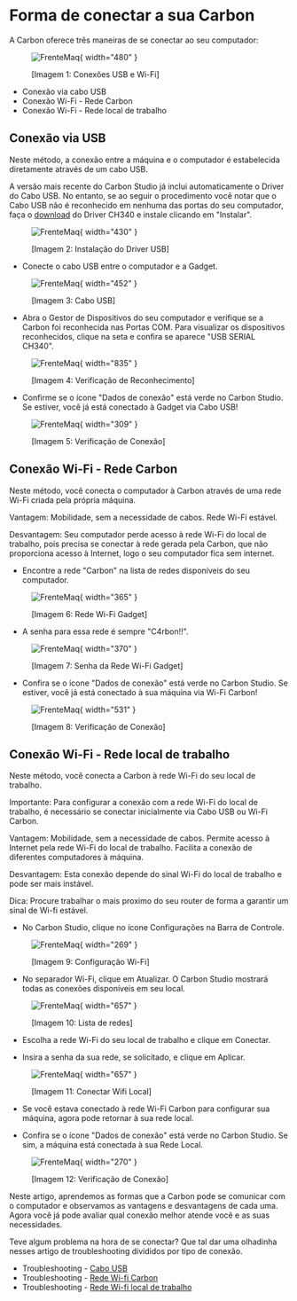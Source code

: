 # Forma de conectar a sua Carbon

A Carbon oferece três maneiras de se conectar ao seu computador:

<figure markdown="span">

  ![FrenteMaq](../images/ImgManual_24.png){ width="480" }
  <figcaption>[Imagem 1: Conexões USB e Wi-Fi]</figcaption>

</figure>

* Conexão via cabo USB
* Conexão Wi-Fi - Rede Carbon
* Conexão Wi-Fi - Rede local de trabalho

## Conexão via USB

Neste método, a conexão entre a máquina e o computador é estabelecida diretamente através de um cabo USB.

A versão mais recente do Carbon Studio já inclui automaticamente o Driver do Cabo USB. No entanto, se ao seguir o procedimento você notar que o Cabo USB não é reconhecido em nenhuma das portas do seu computador, faça o [download] do Driver CH340 e instale clicando em "Instalar".

[download]: https://gadgetpluskdb.github.io/Carbon-FAQS/transferencias/#driver

<figure markdown="span">

  ![FrenteMaq](../images/USB-driver-setup.png){ width="430" }
  <figcaption>[Imagem 2: Instalação do Driver USB]</figcaption>

</figure>

* Conecte o cabo USB entre o computador e a Gadget.

<figure markdown="span">

  ![FrenteMaq](../images/USBCable.png){ width="452" }
  <figcaption>[Imagem 3: Cabo USB]</figcaption>

</figure>

* Abra o Gestor de Dispositivos do seu computador e verifique se a Carbon foi reconhecida nas Portas COM. Para visualizar os dispositivos reconhecidos, clique na seta e confira se aparece "USB SERIAL CH340".

<figure markdown="span">

  ![FrenteMaq](../images/verificar-usb.png){ width="835" }
  <figcaption>[Imagem 4: Verificação de Reconhecimento]</figcaption>

</figure>

* Confirme se o ícone "Dados de conexão" está verde no Carbon Studio. Se estiver, você já está conectado à Gadget via Cabo USB!

<figure markdown="span">

  ![FrenteMaq](../images/Coneccao-01.png){ width="309" }
  <figcaption>[Imagem 5: Verificação de Conexão]</figcaption>

</figure>

## Conexão Wi-Fi - Rede Carbon

Neste método, você conecta o computador à Carbon através de uma rede Wi-Fi criada pela própria máquina.

Vantagem: Mobilidade, sem a necessidade de cabos. Rede Wi-Fi estável.

Desvantagem: Seu computador perde acesso à rede Wi-Fi do local de trabalho, pois precisa se conectar à rede gerada pela Carbon, que não proporciona acesso à Internet, logo o seu computador fica sem internet.

* Encontre a rede "Carbon" na lista de redes disponíveis do seu computador.

<figure markdown="span">

  ![FrenteMaq](../images/coneccao-03.png){ width="365" }
  <figcaption>[Imagem 6: Rede Wi-Fi Gadget]</figcaption>

</figure>

* A senha para essa rede é sempre "C4rbon!!".

<figure markdown="span">

  ![FrenteMaq](../images/coneccao-05.png){ width="370" }
  <figcaption>[Imagem 7: Senha da Rede Wi-Fi Gadget]</figcaption>

</figure>

* Confira se o ícone "Dados de conexão" está verde no Carbon Studio. Se estiver, você já está conectado à sua máquina via Wi-Fi Carbon!

<figure markdown="span">

  ![FrenteMaq](../images/coneccao-04.png){ width="531" }
  <figcaption>[Imagem 8: Verificação de Conexão]</figcaption>

</figure>

## Conexão Wi-Fi - Rede local de trabalho
Neste método, você conecta a Carbon à rede Wi-Fi do seu local de trabalho.

Importante: Para configurar a conexão com a rede Wi-Fi do local de trabalho, é necessário se conectar inicialmente via Cabo USB ou Wi-Fi Carbon.

Vantagem: Mobilidade, sem a necessidade de cabos. Permite acesso à Internet pela rede Wi-Fi do local de trabalho. Facilita a conexão de diferentes computadores à máquina.

Desvantagem: Esta conexão depende do sinal Wi-Fi do local de trabalho e pode ser mais instável.

Dica: Procure trabalhar o mais proximo do seu router de forma a garantir um sinal de Wi-fi estável.



* No Carbon Studio, clique no ícone Configurações na Barra de Controle.

<figure markdown="span">

  ![FrenteMaq](../images/coneccao-06.png){ width="269" }
  <figcaption>[Imagem 9: Configuração Wi-Fi]</figcaption>

</figure>

* No separador Wi-Fi, clique em Atualizar. O Carbon Studio mostrará todas as conexões disponíveis em seu local.

<figure markdown="span">

  ![FrenteMaq](../images/coneccao-07.png){ width="657" }
  <figcaption>[Imagem 10: Lista de redes]</figcaption>

</figure>

* Escolha a rede Wi-Fi do seu local de trabalho e clique em Conectar.

* Insira a senha da sua rede, se solicitado, e clique em Aplicar.

<figure markdown="span">

  ![FrenteMaq](../images/coneccao-08.png){ width="657" }
  <figcaption>[Imagem 11: Conectar Wifi Local]</figcaption>

</figure>

* Se você estava conectado à rede Wi-Fi Carbon para configurar sua máquina, agora pode retornar à sua rede local.

* Confira se o ícone "Dados de conexão" está verde no Carbon Studio. Se sim, a máquina está conectada à sua Rede Local.

<figure markdown="span">

  ![FrenteMaq](../images/coneccao-09.png){ width="270" }
  <figcaption>[Imagem 12: Verificação de Conexão]</figcaption>

</figure>

<!--
Assista ao vídeo sobre as formas de conectar a sua Gadget:

[Link para o vídeo]
-->

Neste artigo, aprendemos as formas que a Carbon pode se comunicar com o computador e observamos as vantagens e desvantagens de cada uma. Agora você já pode avaliar qual conexão melhor atende você e as suas necessidades.


Teve algum problema na hora de se conectar? Que tal dar uma olhadinha nesses artigo de troubleshooting divididos por tipo de conexão.

* Troubleshooting - [Cabo USB]
* Troubleshooting - [Rede Wi-fi Carbon]
* Troubleshooting - [Rede Wi-fi local de trabalho]

[Cabo USB]: https://gadgetpluskdb.github.io/Carbon-FAQS/studio/conex%C3%A3o-computador/#conexao-via-usb

[Rede Wi-fi Carbon]: https://gadgetpluskdb.github.io/Carbon-FAQS/studio/conex%C3%A3o-computador/#conexao-wi-fi-rede-carbon

[Rede Wi-fi local de trabalho]: https://gadgetpluskdb.github.io/Carbon-FAQS/studio/conex%C3%A3o-computador/#conexao-wi-fi-rede-local-de-trabalho
